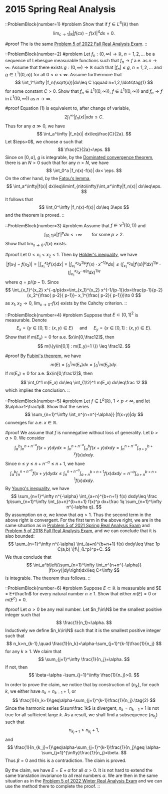 # 2015 Spring Real Analysis

::ProblemBlock{number=1}
#problem
Show that if $f\in L^4(\mathbb{R})$ then
$$
\lim_{c\to 1}\int_\mathbb{R} |f(cx)-f(x)|^4 dx = 0.
$$

#proof
The is the same [Problem 5 of 2022 Fall Real Analysis Exam](/posts/real-analysis/2022-fall/).
::

::ProblemBlock{number=2}
#problem
Let $f_n:(0,\infty)\to\mathbb{R}$, $n=1,2,\ldots$ be a sequence of Lebesgue measurable functions such that $f_n\to f$ a.e. as $n\to\infty$. Assume that there exists $g:(0,\infty)\to\mathbb{R}$ such that $|f_n|\leq g$, $n=1,2,\ldots$ and $g\in L^1((0,a))$ for all $0<a<\infty$. Assume furthermore that
$$
\int_1^\infty |f_n(\sqrt{x})|dx\leq C \qquad n=1,2,\ldots\tag{1}
$$
for some constant $C>0$. Show that $f_n\in L^1((0,\infty))$, $f\in L^1((0,\infty))$ and $f_n\to f$ in $L^1((0,\infty))$ as $n\to\infty$.

#proof
Equation (1) is equivalent to, after change of variable,  
$$
2\int_1^\infty |f_n(x)| xdx\leq C.
$$
Thus for any $a\gg 0$, we have 
$$
\int_a^\infty |f_n(x)| dx\leq\frac{C}{2a}.
$$
Let $\eps>0$, we choose $a$ such that 
$$
\frac{C}{2a}<\eps.
$$
Since on $[0,a]$, $g$ is integrable, by the [Dominated convergence theorem](https://en.wikipedia.org/wiki/Dominated_convergence_theorem), there is an $N>0$ such that for any $n>N$, we have
$$
\int_0^a |f_n(x)-f(x)| dx< \eps.
$$
On the other hand, by the [Fatou's lemma](https://en.wikipedia.org/wiki/Fatou%27s_lemma),
$$
\int_a^\infty|f(x)| dx\leq\liminf_{n\to\infty}\int_a^\infty|f_n(x)| dx\leq\eps.
$$
It follows that 
$$
\int_0^\infty |f_n(x)-f(x)| dx\leq 3\eps
$$
and the theorem is proved.
::

::ProblemBlock{number=3}
#problem
Assume that $f\in \mathcal C^1((0,1))$ and
$$
\int_{(0,1)} x|f'|^p dx<+\infty \qquad \text{for some } p>2.
$$
Show that $\lim_{x\to 0^+} f(x)$ exists.

#proof
Let $0<x_1<x_2<1$. Then by [Hölder's inequality](https://en.wikipedia.org/wiki/Hölder%27s_inequality), we have
$$
|f(x_1)-f(x_2)|=\left|\int_{x_1}^{x_2} f'(x) dx\right|=\left|\int_{x_1}^{x_2} x^{1/p}f'(x) \cdot x^{-1/p} dx\right|\leq \left(\int_{x_1}^{x_2} x|f'(x)|^p dx\right)^{1/p}\cdot
\left(\int_{x_1}^{x_2} x^{-q/p}dx\right)^{1/q}
$$
where $q=p/(p-1)$.
Since
$$
\int_{x_1}^{x_2} x^{-q/p}dx=\int_{x_1}^{x_2} x^{-1/(p-1)}dx=\frac{p-1}{p-2}(x_2^{\frac{ p-2}{  p-1}}- x_1^{\frac{ p-2}{  p-1}})\to 0
$$
as $x_1,x_2\to 0$, 
$\lim_{x\to 0^+} f(x)$ exists by the Cahchy criterion.
::

::ProblemBlock{number=4}
#problem
Suppose that $E\subset[0,1]^2$ is measurable. Denote
$$
E_x = \{ y\in[0,1] : (x,y)\in E \} \quad\text{ and }\quad E_y = \{ x\in [0,1] : (x,y)\in E \}.
$$
Show that if $m(E_x)=0$ for a.e. $x\in[0,\frac12]$, then
$$
m(\{y\in[0,1] : m(E_y)=1 \}) \leq \frac12.
$$

#proof
By [Fubini's theorem](https://en.wikipedia.org/wiki/Fubini%27s_theorem#Product_measures), we have
$$
m(E)=\int_0^1 m(E_x) dx=\int_0^1m(E_y) dy.
$$
If $m(E_x)=0$ for a.e. $x\in[0,\frac12]$, then 
$$
\int_0^1 m(E_x) dx\leq \int_{1/2}^1 m(E_x) dx\leq\frac 12
$$
which implies the conclusion.
::

::ProblemBlock{number=5}
#problem
Let $f\in L^p(\mathbb{R})$, $1<p<\infty$, and let $\alpha>1-\frac1p$. Show that the series
$$
\sum_{n=1}^\infty \int_n^{n+n^{-\alpha}} |f(x+y)|dy
$$
converges for a.e. $x\in\mathbb{R}$.

#proof
We assume that $f$ is nonnegative without loss of generality.
Let $b>a>0$. We consider 
$$
\int_a^b\int_n^{n+n^{-\alpha}} f(x+y) dydx=\int_n^{n+n^{-\alpha}}\int_a^b f(x+y) dxdy=
\int_n^{n+n^{-\alpha}}\int_{a+y}^{b+y} f(x) dxdy.
$$
Since $n\leq y\leq n+n^{-\alpha}\leq n+1$, we have
$$
\int_a^b\int_n^{n+n^{-\alpha}} f(x+y) dydx\leq \int_n^{n+n^{-\alpha}}\int_{a+n}^{b+n+1} f(x) dxdy
=n^{-\alpha} \int_{a+n}^{b+n+1} f(x) dxdy.
$$
By [Young's inequality](https://en.wikipedia.org/wiki/Young%27s_inequality_for_products), we have 
$$
\sum_{n=1}^\infty n^{-\alpha} \int_{a+n}^{b+n+1} f(x) dxdy\leq \frac 1p\sum_{n=1}^\infty \int_{a+n}^{b+n+1} f(x)^p dx+\frac 1q \sum_{n=1}^\infty n^{-\alpha q}.
$$
By assumption on $\alpha$, we know that $\alpha q>1$. Thus the second term in the above right is convergent. For the first term in the above right, we are in the same situation as in [Problem 5 of 2021 Spring Real Analysis Exam](/posts/real-analysis/2021-spring/) and [Problem 5 of 2018 Fall Real Analysis Exam](/posts/real-analysis/2018-fall/), and we can conclude that it is also bounded:
$$
\sum_{n=1}^\infty n^{-\alpha} \int_{a+n}^{b+n+1} f(x) dxdy\leq \frac 1p C(a,b) \|f\|_{L^p}^p+C.
$$
We thus conclude that 
$$
\int_a^b\left(\sum_{n=1}^\infty \int_n^{n+n^{-\alpha}} |f(x+y)|dy\right)dx\leq C<\infty
$$
is integrable. The theorem thus follows.
::

::ProblemBlock{number=6}
#problem
Suppose $E\subset \mathbb{R}$ is measurable and $E = E+\frac1n$ for every natural number $n\geq 1$. Show that either $m(E)=0$ or $m(E^c)=0$.

#proof
Let $\alpha>0$ be any real number. Let $n_1\in\N$ be the smallest positive integer such that 
$$
\frac{1}{n_1}<\alpha.
$$
Inductively we define $n_k\in\N$ such that it is the smallest positive integer such that 
$$
n_k>n_{k-1},\quad \frac{1}{n_k}<\alpha-\sum_{j=1}^{k-1}\frac{1}{n_j}
$$
for any $k\geq 1$. 
We claim that 
$$
\sum_{j=1}^\infty \frac{1}{n_j}=\alpha.
$$
If not, then 
$$
\beta=\alpha -\sum_{j=1}^\infty \frac{1}{n_j}>0.
$$

In order to prove the claim, we notice that by construction of $\{n_k\}$, for each $k$, we either have $n_{k}=n_{k-1}+1$, or 
$$
\frac{1}{n_k+1}\geq\alpha-\sum_{j=1}^{k-1}\frac{1}{n_j}.\tag{2}
$$
Since the harmonic series $\sum\frac 1k$ is divergent, $n_{k}=n_{k-1}+1$ is not true for all sufficient large $k$. As a result, we shall find a subsequence $\{n_{k_j}\}$ such that 
$$
n_{k_j+1}>n _{k_j}+1,
$$
and 
$$
\frac{1}{n_{k_j}+1}\geq\alpha-\sum_{j=1}^{k-1}\frac{1}{n_j}\geq \alpha-\sum_{j=1}^{\infty}\frac{1}{n_j}=\beta.
$$
Thus $\beta=0$ and this is a contradiction. The claim is proved.
 

By the claim, we have $E=E+\alpha$ for all $\alpha>0$. It is not hard to extend the same translation invariance to all real numbers $\alpha$. We   are then in the same situation as in the [Problem 5 of 2022 Winter Real Analysis Exam](/posts/real-analysis/2022-winter) and we can use the method there to complete the proof.
::